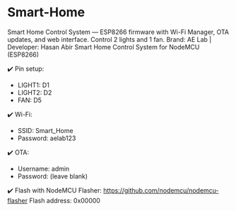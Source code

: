 # Smart-Home
Smart Home Control System — ESP8266 firmware with Wi-Fi Manager, OTA updates, and web interface. Control 2 lights and 1 fan. Brand: AE Lab | Developer: Hasan Abir
Smart Home Control System for NodeMCU (ESP8266)

✔️ Pin setup:
  - LIGHT1: D1
  - LIGHT2: D2
  - FAN: D5

✔️ Wi-Fi:
  - SSID: Smart_Home
  - Password: aelab123

✔️ OTA:
  - Username: admin
  - Password: (leave blank)

✔️ Flash with NodeMCU Flasher:
  https://github.com/nodemcu/nodemcu-flasher
  Flash address: 0x00000
